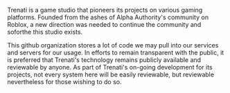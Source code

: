 Trenati is a game studio that pioneers its projects on various gaming platforms. Founded from the ashes of Alpha Authority's community on Roblox, a new direction was needed to continue the community and soforthe this studio exists.

This github organization stores a lot of code we may pull into our services and servers for our usage. In efforts to remain transparent with the public, it is preferred that Trenati's technology remains publicly available and reviewable by anyone. As part of Trenati's on-going development for its projects, not every system here will be easily reviewable, but reviewable nevertheless for those wishing to do so. 
